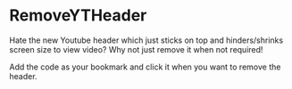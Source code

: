 RemoveYTHeader
==============

Hate the new Youtube header which just sticks on top and hinders/shrinks screen size to view video?
Why not just remove it when not required!

Add the code as your bookmark and click it when you want to remove the header.
